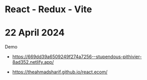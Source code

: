# React - Redux - Vite

# 22 April 2024



Demo
- https://669dd39a6509249f274a7256--stupendous-pithivier-8ad352.netlify.app/

- https://theahmadsharif.github.io/react.ecom/